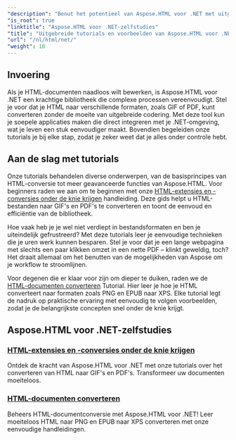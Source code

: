 ```yaml
---
"description": "Benut het potentieel van Aspose.HTML voor .NET met uitgebreide tutorials over documentconversie en extensies, speciaal afgestemd op zowel ontwikkelaars als liefhebbers."
"is_root": true
"linktitle": "Aspose.HTML voor .NET-zelfstudies"
"title": "Uitgebreide tutorials en voorbeelden van Aspose.HTML voor .NET"
"url": "/nl/html/net/"
"weight": 10
---
```


## Invoering

Als je HTML-documenten naadloos wilt bewerken, is Aspose.HTML voor .NET een krachtige bibliotheek die complexe processen vereenvoudigt. Stel je voor dat je HTML naar verschillende formaten, zoals GIF of PDF, kunt converteren zonder de moeite van uitgebreide codering. Met deze tool kun je soepele applicaties maken die direct integreren met je .NET-omgeving, wat je leven een stuk eenvoudiger maakt. Bovendien begeleiden onze tutorials je bij elke stap, zodat je zeker weet dat je alles onder controle hebt.

## Aan de slag met tutorials

Onze tutorials behandelen diverse onderwerpen, van de basisprincipes van HTML-conversie tot meer geavanceerde functies van Aspose.HTML. Voor beginners raden we aan om te beginnen met onze [HTML-extensies en -conversies onder de knie krijgen](./mastering-html-extensions-and-conversions/) handleiding. Deze gids helpt u HTML-bestanden naar GIF's en PDF's te converteren en toont de eenvoud en efficiëntie van de bibliotheek. 

Hoe vaak heb je je wel niet verdiept in bestandsformaten en ben je uiteindelijk gefrustreerd? Met deze tutorials leer je eenvoudige technieken die je uren werk kunnen besparen. Stel je voor dat je een lange webpagina met slechts een paar klikken omzet in een nette PDF – klinkt geweldig, toch? Het draait allemaal om het benutten van de mogelijkheden van Aspose om je workflow te stroomlijnen.

Voor degenen die er klaar voor zijn om dieper te duiken, raden we de [HTML-documenten converteren](./converting-html-documents/) Tutorial. Hier leer je hoe je HTML converteert naar formaten zoals PNG en EPUB naar XPS. Elke tutorial legt de nadruk op praktische ervaring met eenvoudig te volgen voorbeelden, zodat je de belangrijkste concepten snel onder de knie krijgt. 

## Aspose.HTML voor .NET-zelfstudies
### [HTML-extensies en -conversies onder de knie krijgen](./mastering-html-extensions-and-conversions/)
Ontdek de kracht van Aspose.HTML voor .NET met onze tutorials over het converteren van HTML naar GIF's en PDF's. Transformeer uw documenten moeiteloos.
### [HTML-documenten converteren](./converting-html-documents/)
Beheers HTML-documentconversie met Aspose.HTML voor .NET! Leer moeiteloos HTML naar PNG en EPUB naar XPS converteren met onze eenvoudige handleidingen.